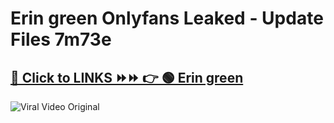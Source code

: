 
 # Erin green Onlyfans Leaked - Update Files 7m73e

## <h2><a href="https://clipsfans.com/Erin_green&ref=git">🔗 Click to LINKS ⏩⏩ 👉 🟢 Erin green </a></h2>

<a href="https://clipsfans.com/Erin_green&ref=git" rel="nofollow" data-target="animated-image.originalLink"><img src="https://i.ibb.co.com/xMMVF88/686577567.gif" alt="Viral Video Original" style="max-width: 100%; display: inline-block;" data-target="animated-image.originalImage"></a>

